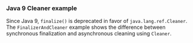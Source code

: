 ### Java 9 Cleaner example
Since Java 9, `finalize()` is deprecated in favor of `java.lang.ref.Cleaner`.
The `FinalizerAndCleaner` example shows the difference between synchronous finalization and asynchronous cleaning using `Cleaner`.
